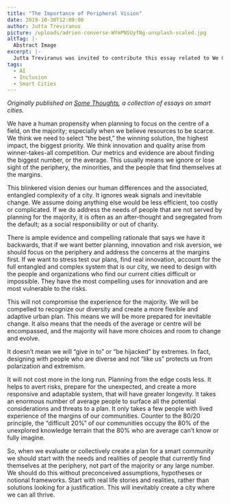 ```yaml
---
title: "The Importance of Peripheral Vision"
date: 2019-10-30T12:09:00
author: Jutta Treviranus
picture: /uploads/adrien-converse-WYmPNSUyfNg-unsplash-scaled.jpg
altTag: |-
  Abstract Image
excerpt: |-
  Jutta Treviranus was invited to contribute this essay related to We Count to Some Thoughts, a collection of essays on smart cities.
tags:
  - AI
  - Inclusion
  - Smart Cities
---
```

_Originally published on [Some Thoughts](https://www.some-thoughts.org/treviranus.html), a collection of essays on smart cities._

We have a human propensity when planning to focus on the centre of a field, on the majority; especially when we believe resources to be scarce. We think we need to select “the best,” the winning solution, the highest impact, the biggest priority. We think innovation and quality arise from winner-takes-all competition. Our metrics and evidence are about finding the biggest number, or the average. This usually means we ignore or lose sight of the periphery, the minorities, and the people that find themselves at the margins.

This blinkered vision denies our human differences and the associated, entangled complexity of a city. It ignores weak signals and inevitable change. We assume doing anything else would be less efficient, too costly or complicated. If we do address the needs of people that are not served by planning for the majority, it is often as an after-thought and segregated from the default; as a social responsibility or out of charity.

There is ample evidence and compelling rationale that says we have it backwards, that if we want better planning, innovation and risk aversion, we should focus on the periphery and address the concerns at the margins first. If we want to stress test our plans, find real innovation, account for the full entangled and complex system that is our city, we need to design with the people and organizations who find our current cities difficult or impossible. They have the most compelling uses for innovation and are most vulnerable to the risks.

This will not compromise the experience for the majority. We will be compelled to recognize our diversity and create a more flexible and adaptive urban plan. This means we will be more prepared for inevitable change. It also means that the needs of the average or centre will be encompassed, and the majority will have more choices and room to change and evolve.

It doesn’t mean we will “give in to” or “be hijacked” by extremes. In fact, designing with people who are diverse and not “like us” protects us from polarization and extremism.

It will not cost more in the long run. Planning from the edge costs less. It helps to avert risks, prepare for the unexpected, and create a more responsive and adaptable system, that will have greater longevity. It takes an enormous number of average people to surface all the potential considerations and threats to a plan. It only takes a few people with lived experience of the margins of our communities. Counter to the 80/20 principle, the “difficult 20%” of our communities occupy the 80% of the unexplored knowledge terrain that the 80% who are average can’t know or fully imagine.

So, when we evaluate or collectively create a plan for a smart community we should start with the needs and realities of people that currently find themselves at the periphery, not part of the majority or any large number. We should do this without preconceived assumptions, hypotheses or notional frameworks. Start with real life stories and realities, rather than solutions looking for a justification. This will inevitably create a city where we can all thrive.

